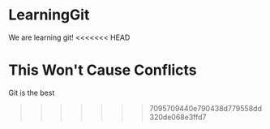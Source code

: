 # LearningGit
We are learning git!
<<<<<<< HEAD

























This Won't Cause Conflicts
=======
Git is the best
>>>>>>> 7095709440e790438d779558dd320de068e3ffd7
